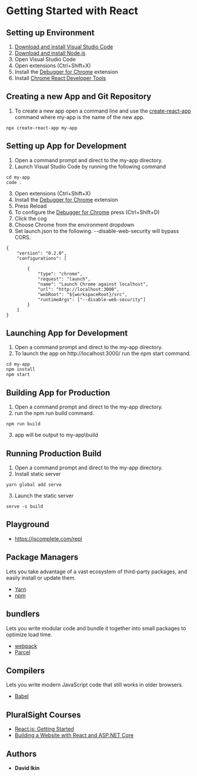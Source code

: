 # Getting Started with React
## Setting up Environment
1. [Download and install Visual Studio Code](https://code.visualstudio.com/)
2. [Download and install Node.js](https://nodejs.org/en/download/)
3. Open Visual Studio Code
4. Open extensions (Ctrl+Shift+X) 
5. Install the [Debugger for Chrome](https://marketplace.visualstudio.com/items?itemName=msjsdiag.debugger-for-chrome) extension
6. Install [Chrome React Developer Tools](https://chrome.google.com/webstore/detail/react-developer-tools/fmkadmapgofadopljbjfkapdkoienihi?hl=en)

## Creating a new App and Git Repository
1. To create a new app open a command line and use the [create-react-app](https://reactjs.org/docs/create-a-new-react-app.html#create-react-app) command where my-app is the name of the new app.
```
npx create-react-app my-app
```
## Setting up App for Development
1. Open a command prompt and direct to the my-app directory.
2. Launch Visual Studio Code by running the following command
```
cd my-app
code .
```
3. Open extensions (Ctrl+Shift+X) 
4. Install the [Debugger for Chrome](https://marketplace.visualstudio.com/items?itemName=msjsdiag.debugger-for-chrome) extension
5. Press Reload
6. To configure the [Debugger for Chrome](https://marketplace.visualstudio.com/items?itemName=msjsdiag.debugger-for-chrome) press (Ctrl+Shift+D)
7. Click the cog
8. Choose Chrome from the environment dropdown
9. Set launch.json to the following.  --disable-web-security will bypass CORS.
```
{
    "version": "0.2.0",
    "configurations": [
        
        {
            "type": "chrome",
            "request": "launch",
            "name": "Launch Chrome against localhost",
            "url": "http://localhost:3000",
            "webRoot": "${workspaceRoot}/src",
            "runtimeArgs": ["--disable-web-security"]
        }
    ]
}
```

## Launching App for Development
1. Open a command prompt and direct to the my-app directory.
2. To launch the app on http://localhost:3000/ run the npm start command.
```
cd my-app
npm install
npm start
```

## Building App for Production
1. Open a command prompt and direct to the my-app directory.
2. run the npm run build command.
```
npm run build
```
3. app will be output to my-app\build

## Running Production Build
1. Open a command prompt and direct to the my-app directory.
2. Install static server
```
yarn global add serve
```
3. Launch the static server
```
serve -s build
```

## Playground
* https://jscomplete.com/repl

## Package Managers
Lets you take advantage of a vast ecosystem of third-party packages, and easily install or update them.
* [Yarn](https://yarnpkg.com/)
* [npm](https://www.npmjs.com/)

## bundlers
Lets you write modular code and bundle it together into small packages to optimize load time.
* [webpack](https://webpack.js.org/)
* [Parcel](https://parceljs.org/)

## Compilers
Lets you write modern JavaScript code that still works in older browsers.
* [Babel](http://babeljs.io/)

## PluralSight Courses
* [React.js: Getting Started](https://www.pluralsight.com/courses/react-js-getting-started)
* [Building a Website with React and ASP.NET Core](https://www.pluralsight.com/courses/aspdotnet-core-react-building-website)

## Authors

* **David Ikin**